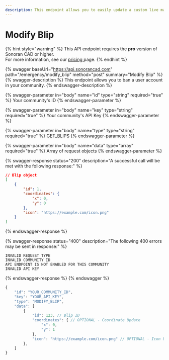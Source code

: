 ```yaml
---
description: This endpoint allows you to easily update a custom live map blip.
---
```


# Modify Blip

{% hint style="warning" %}
This API endpoint requires the **pro** version of Sonoran CAD or higher.\
For more information, see our [pricing ](../../../../../pricing/faq/)page.
{% endhint %}

{% swagger baseUrl="https://api.sonorancad.com" path="/emergency/modify_blip" method="post" summary="Modify Blip" %}
{% swagger-description %}
This endpoint allows you to ban a user account in your community.
{% endswagger-description %}

{% swagger-parameter in="body" name="id" type="string" required="true" %}
Your community's ID
{% endswagger-parameter %}

{% swagger-parameter in="body" name="key" type="string" required="true" %}
Your community's API Key
{% endswagger-parameter %}

{% swagger-parameter in="body" name="type" type="string" required="true" %}
GET_BLIPS
{% endswagger-parameter %}

{% swagger-parameter in="body" name="data" type="array" required="true" %}
Array of request objects
{% endswagger-parameter %}

{% swagger-response status="200" description="A successful call will be met with the following response:" %}
```json
// Blip object
[
    {
        "id": 1,
        "coordinates": {
            "x": 0,
            "y": 0
        },
        "icon": "https://example.com/icon.png"
    }
]
```
{% endswagger-response %}

{% swagger-response status="400" description="The following 400 errors may be sent in response:" %}
```http
INVALID REQUEST TYPE
INVALID COMMUNITY ID
API ENDPOINT IS NOT ENABLED FOR THIS COMMUNITY
INVALID API KEY
```
{% endswagger-response %}
{% endswagger %}

```javascript
{
    "id": "YOUR_COMMUNITY_ID",
    "key": "YOUR_API_KEY",
    "type": "MODIFY_BLIP",
    "data": [
        {
            "id": 123, // Blip ID
            "coordinates": { // OPTIONAL - Coordinate Update
                "x": 0,
                "y": 1
            },
            "icon": "https://example.com/icon.png" // OPTIONAL - Icon Update
        },
    ]
}
```
